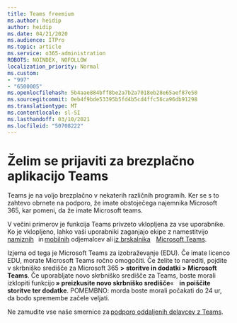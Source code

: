 ```yaml
---
title: Teams freemium
ms.author: heidip
author: heidip
ms.date: 04/21/2020
ms.audience: ITPro
ms.topic: article
ms.service: o365-administration
ROBOTS: NOINDEX, NOFOLLOW
localization_priority: Normal
ms.custom:
- "997"
- "6500005"
ms.openlocfilehash: 5b4aae884bff8be2a7b2a7018eb28e65aef87e50
ms.sourcegitcommit: 0eb4f9bde53395b5fd4b5cd4ffc56ca96db91298
ms.translationtype: MT
ms.contentlocale: sl-SI
ms.lasthandoff: 03/10/2021
ms.locfileid: "50708222"
---
```

# <a name="id-like-to-sign-up-for-teams-for-free"></a>Želim se prijaviti za brezplačno aplikacijo Teams

Teams je na voljo brezplačno v nekaterih različnih programih. Ker se s to zahtevo obrnete na podporo, že imate obstoječega najemnika Microsoft 365, kar pomeni, da že imate Microsoft teams.

V večini primerov je funkcija Teams privzeto vklopljena za vse uporabnike. Ko je vklopljeno, lahko vaši uporabniki zaganjajo ekipe z namestitvijo [namiznih](https://docs.microsoft.com/MicrosoftTeams/get-clients#desktop-client)   in [mobilnih](https://docs.microsoft.com/MicrosoftTeams/get-clients#mobile-clients) odjemalcev ali [iz brskalnika](https://dos.microsoft.com/MicrosoftTeams/get-clients#web-client)    [Microsoft Teams](https://www.microsoft.com/microsoft-teams/teams-for-work).

Izjema od tega je Microsoft Teams za izobraževanje (EDU). Če imate licenco EDU, morate Microsoft Teams ročno omogočiti. Če želite to narediti, pojdite v skrbniško središče za Microsoft 365 **> storitve in dodatki > Microsoft Teams**. Če uporabljate novo skrbniško središče za Teams, boste morali izklopiti funkcijo **» preizkusite novo skrbniško središče**«    **in poiščite storitve ter dodatke**. POMEMBNO: morda boste morali počakati do 24 ur, da bodo spremembe začele veljati.

Ne zamudite vse naše smernice za [podporo oddaljenih delavcev z Teams](https://docs.microsoft.com/MicrosoftTeams/support-remote-work-with-teams).
